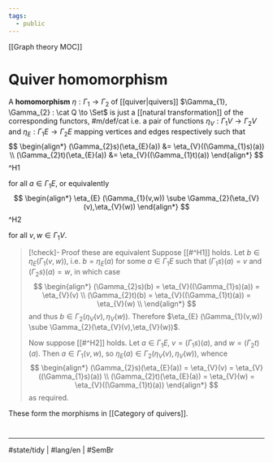 ```yaml
---
tags:
  - public
---
```

[[Graph theory MOC]]
# Quiver homomorphism

A **homomorphism** $\eta : \Gamma_{1} \to \Gamma_{2}$ of [[quiver|quivers]] $\Gamma_{1}, \Gamma_{2} : \cat Q \to \Set$ is just a [[natural transformation]] of the corresponding functors, #m/def/cat
i.e. a pair of functions $\eta_{V} : \Gamma_{1}V \to \Gamma_{2}V$ and $\eta_{E} : \Gamma_{1}E \to \Gamma_{2}E$ mapping vertices and edges respectively such that
$$
\begin{align*}
(\Gamma_{2}s)(\eta_{E}(a)) &= \eta_{V}((\Gamma_{1}s)(a)) \\
(\Gamma_{2}t)(\eta_{E}(a)) &= \eta_{V}((\Gamma_{1}t)(a)) 
\end{align*}
$$
^H1

for all $a \in \Gamma_{1}E$, or equivalently
$$
\begin{align*}
\eta_{E} (\Gamma_{1}(v,w)) \sube \Gamma_{2}(\eta_{V}(v),\eta_{V}(w))
\end{align*}
$$
^H2

for all $v,w \in \Gamma_{1}V$.

> [!check]- Proof these are equivalent
> Suppose [[#^H1]] holds.
> Let $b \in \eta_{E}(\Gamma_{1}(v,w))$, i.e. $b = \eta_{E}(a)$ for some $a \in \Gamma_{1}E$ such that $(\Gamma_{1}s)(a) = v$ and $(\Gamma_{2}s)(a) = w$,
> in which case 
> $$
> \begin{align*}
> (\Gamma_{2}s)(b) = \eta_{V}((\Gamma_{1}s)(a)) = \eta_{V}(v) \\
> (\Gamma_{2}t)(b) = \eta_{V}((\Gamma_{1}t)(a)) = \eta_{V}(w) \\
> \end{align*}
> $$
> and thus $b \in \Gamma_{2}(\eta_{V}(v),\eta_{V}(w))$.
> Therefore $\eta_{E} (\Gamma_{1}(v,w)) \sube \Gamma_{2}(\eta_{V}(v),\eta_{V}(w))$.
> 
> Now suppose [[#^H2]] holds.
> Let $a \in \Gamma_{1}E$, $v = (\Gamma_{1}s)(a)$, and $w = (\Gamma_{2}t)(a)$.
> Then $a \in \Gamma_{1}(v,w)$, so $\eta_{E}(a) \in \Gamma_{2}(\eta_{V}(v), \eta_{V}(w))$,
> whence
> $$
> \begin{align*}
> (\Gamma_{2}s)(\eta_{E}(a)) = \eta_{V}(v) = \eta_{V}((\Gamma_{1}s)(a)) \\
> (\Gamma_{2}t)(\eta_{E}(a)) = \eta_{V}(w) = \eta_{V}((\Gamma_{1}t)(a))
> \end{align*}
> $$
> as required. <span class="QED"/>

These form the morphisms in [[Category of quivers]].

#
---
#state/tidy | #lang/en | #SemBr
